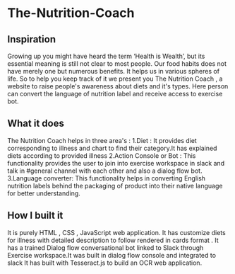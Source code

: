 # The-Nutrition-Coach

## Inspiration
Growing up you might have heard the term ‘Health is Wealth’, but its essential meaning is still not clear to most people. Our food habits does not have merely one but numerous benefits. It helps us in various spheres of life. So to help you keep track of it we present you The Nutrition Coach , a website to raise people's awareness about diets and it's types. Here person can convert the language of nutrition label and receive access to exercise bot.

## What it does
The Nutrition Coach helps in three area's : 1.Diet : It provides diet corresponding to illness and chart to find their category.It has explained diets according to provided illness 2.Action Console or Bot : This functionality provides the user to join into exercise workspace in slack and talk in #general channel with each other and also a dialog flow bot. 3.Language converter: This functionality helps in converting English nutrition labels behind the packaging of product into their native language for better understanding.

## How I built it
It is purely HTML , CSS , JavaScript web application. It has customize diets for illness with detailed description to follow rendered in cards format .
It has a trained Dialog flow conversational bot linked to Slack through Exercise workspace.It was built in dialog flow console and integrated to slack
It has built with Tesseract.js to build an OCR web application.
